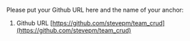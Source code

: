 Please put your Github URL here and the name of your anchor:

1. Github URL [https://github.com/stevepm/team_crud](https://github.com/stevepm/team_crud)
